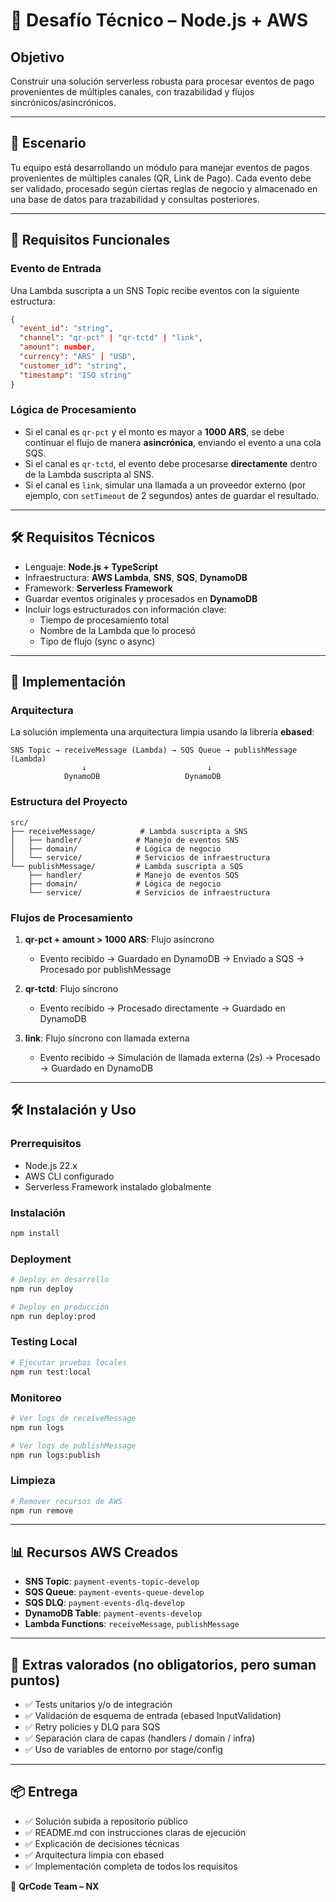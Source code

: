 # 🧠 Desafío Técnico – Node.js + AWS

## Objetivo

Construir una solución serverless robusta para procesar eventos de pago provenientes de múltiples canales, con trazabilidad y flujos sincrónicos/asincrónicos.

---

## 🧾 Escenario

Tu equipo está desarrollando un módulo para manejar eventos de pagos provenientes de múltiples canales (QR, Link de Pago). Cada evento debe ser validado, procesado según ciertas reglas de negocio y almacenado en una base de datos para trazabilidad y consultas posteriores.

---

## 📌 Requisitos Funcionales

### Evento de Entrada

Una Lambda suscripta a un SNS Topic recibe eventos con la siguiente estructura:

```json
{
  "event_id": "string",
  "channel": "qr-pct" | "qr-tctd" | "link",
  "amount": number,
  "currency": "ARS" | "USD",
  "customer_id": "string",
  "timestamp": "ISO string"
}
```

### Lógica de Procesamiento

- Si el canal es `qr-pct` y el monto es mayor a **1000 ARS**, se debe continuar el flujo de manera **asincrónica**, enviando el evento a una cola SQS.
- Si el canal es `qr-tctd`, el evento debe procesarse **directamente** dentro de la Lambda suscripta al SNS.
- Si el canal es `link`, simular una llamada a un proveedor externo (por ejemplo, con `setTimeout` de 2 segundos) antes de guardar el resultado.

---

## 🛠️ Requisitos Técnicos

- Lenguaje: **Node.js + TypeScript**
- Infraestructura: **AWS Lambda**, **SNS**, **SQS**, **DynamoDB**
- Framework: **Serverless Framework**
- Guardar eventos originales y procesados en **DynamoDB**
- Incluir logs estructurados con información clave:
  - Tiempo de procesamiento total
  - Nombre de la Lambda que lo procesó
  - Tipo de flujo (sync o async)

---

## 🚀 Implementación

### Arquitectura

La solución implementa una arquitectura limpia usando la librería **ebased**:

```
SNS Topic → receiveMessage (Lambda) → SQS Queue → publishMessage (Lambda)
                ↓                           ↓
            DynamoDB                   DynamoDB
```

### Estructura del Proyecto

```
src/
├── receiveMessage/          # Lambda suscripta a SNS
│   ├── handler/            # Manejo de eventos SNS
│   ├── domain/             # Lógica de negocio
│   └── service/            # Servicios de infraestructura
└── publishMessage/         # Lambda suscripta a SQS
    ├── handler/            # Manejo de eventos SQS
    ├── domain/             # Lógica de negocio
    └── service/            # Servicios de infraestructura
```

### Flujos de Procesamiento

1. **qr-pct + amount > 1000 ARS**: Flujo asíncrono
   - Evento recibido → Guardado en DynamoDB → Enviado a SQS → Procesado por publishMessage

2. **qr-tctd**: Flujo síncrono
   - Evento recibido → Procesado directamente → Guardado en DynamoDB

3. **link**: Flujo síncrono con llamada externa
   - Evento recibido → Simulación de llamada externa (2s) → Procesado → Guardado en DynamoDB

---

## 🛠️ Instalación y Uso

### Prerrequisitos

- Node.js 22.x
- AWS CLI configurado
- Serverless Framework instalado globalmente

### Instalación

```bash
npm install
```

### Deployment

```bash
# Deploy en desarrollo
npm run deploy

# Deploy en producción
npm run deploy:prod
```

### Testing Local

```bash
# Ejecutar pruebas locales
npm run test:local
```

### Monitoreo

```bash
# Ver logs de receiveMessage
npm run logs

# Ver logs de publishMessage
npm run logs:publish
```

### Limpieza

```bash
# Remover recursos de AWS
npm run remove
```

---

## 📊 Recursos AWS Creados

- **SNS Topic**: `payment-events-topic-develop`
- **SQS Queue**: `payment-events-queue-develop`
- **SQS DLQ**: `payment-events-dlq-develop`
- **DynamoDB Table**: `payment-events-develop`
- **Lambda Functions**: `receiveMessage`, `publishMessage`

---

## 🧪 Extras valorados (no obligatorios, pero suman puntos)

- ✅ Tests unitarios y/o de integración
- ✅ Validación de esquema de entrada (ebased InputValidation)
- ✅ Retry policies y DLQ para SQS
- ✅ Separación clara de capas (handlers / domain / infra)
- ✅ Uso de variables de entorno por stage/config

---

## 📦 Entrega

- ✅ Solución subida a repositorio público
- ✅ README.md con instrucciones claras de ejecución
- ✅ Explicación de decisiones técnicas
- ✅ Arquitectura limpia con ebased
- ✅ Implementación completa de todos los requisitos

🚀 **QrCode Team – NX**
